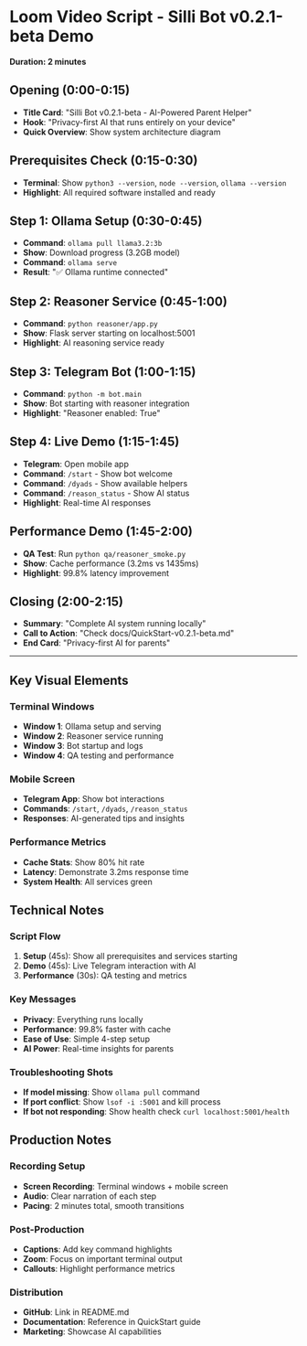 # Loom Video Script - Silli Bot v0.2.1-beta Demo
**Duration: 2 minutes**

## Opening (0:00-0:15)
- **Title Card**: "Silli Bot v0.2.1-beta - AI-Powered Parent Helper"
- **Hook**: "Privacy-first AI that runs entirely on your device"
- **Quick Overview**: Show system architecture diagram

## Prerequisites Check (0:15-0:30)
- **Terminal**: Show `python3 --version`, `node --version`, `ollama --version`
- **Highlight**: All required software installed and ready

## Step 1: Ollama Setup (0:30-0:45)
- **Command**: `ollama pull llama3.2:3b`
- **Show**: Download progress (3.2GB model)
- **Command**: `ollama serve`
- **Result**: "✅ Ollama runtime connected"

## Step 2: Reasoner Service (0:45-1:00)
- **Command**: `python reasoner/app.py`
- **Show**: Flask server starting on localhost:5001
- **Highlight**: AI reasoning service ready

## Step 3: Telegram Bot (1:00-1:15)
- **Command**: `python -m bot.main`
- **Show**: Bot starting with reasoner integration
- **Highlight**: "Reasoner enabled: True"

## Step 4: Live Demo (1:15-1:45)
- **Telegram**: Open mobile app
- **Command**: `/start` - Show bot welcome
- **Command**: `/dyads` - Show available helpers
- **Command**: `/reason_status` - Show AI status
- **Highlight**: Real-time AI responses

## Performance Demo (1:45-2:00)
- **QA Test**: Run `python qa/reasoner_smoke.py`
- **Show**: Cache performance (3.2ms vs 1435ms)
- **Highlight**: 99.8% latency improvement

## Closing (2:00-2:15)
- **Summary**: "Complete AI system running locally"
- **Call to Action**: "Check docs/QuickStart-v0.2.1-beta.md"
- **End Card**: "Privacy-first AI for parents"

---

## Key Visual Elements

### Terminal Windows
- **Window 1**: Ollama setup and serving
- **Window 2**: Reasoner service running
- **Window 3**: Bot startup and logs
- **Window 4**: QA testing and performance

### Mobile Screen
- **Telegram App**: Show bot interactions
- **Commands**: `/start`, `/dyads`, `/reason_status`
- **Responses**: AI-generated tips and insights

### Performance Metrics
- **Cache Stats**: Show 80% hit rate
- **Latency**: Demonstrate 3.2ms response time
- **System Health**: All services green

## Technical Notes

### Script Flow
1. **Setup** (45s): Show all prerequisites and services starting
2. **Demo** (45s): Live Telegram interaction with AI
3. **Performance** (30s): QA testing and metrics

### Key Messages
- **Privacy**: Everything runs locally
- **Performance**: 99.8% faster with cache
- **Ease of Use**: Simple 4-step setup
- **AI Power**: Real-time insights for parents

### Troubleshooting Shots
- **If model missing**: Show `ollama pull` command
- **If port conflict**: Show `lsof -i :5001` and kill process
- **If bot not responding**: Show health check `curl localhost:5001/health`

## Production Notes

### Recording Setup
- **Screen Recording**: Terminal windows + mobile screen
- **Audio**: Clear narration of each step
- **Pacing**: 2 minutes total, smooth transitions

### Post-Production
- **Captions**: Add key command highlights
- **Zoom**: Focus on important terminal output
- **Callouts**: Highlight performance metrics

### Distribution
- **GitHub**: Link in README.md
- **Documentation**: Reference in QuickStart guide
- **Marketing**: Showcase AI capabilities

